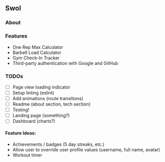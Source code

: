 ## Swol

### About

### Features
- One Rep Max Calculator
- Barbell Load Calculator
- Gym Check-In Tracker
- Third-party authentication with Google and GitHub

### TODOs

- [ ] Page view loading indicator
- [ ] Setup linting (eslint)
- [ ] Add animations (route transitions)
- [ ] Readme (about section, tech section)
- [ ] Testing!
- [ ] Landing page (something?)
- [ ] Dashboard (charts?)

#### Feature Ideas:
- Achievements / badges (5 day streaks, etc.)
- Allow user to override user profile values (username, full name, avatar)
- Workout timer
